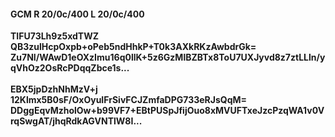 #### GCM R 20/0c/400 L 20/0c/400
**TIFU73Lh9z5xdTWZ**<br/>**QB3zulHcpOxpb+oPeb5ndHhkP+T0k3AXkRKzAwbdrGk=**<br/>**Zu7NI/WAwD1eOXzImu16q0llK+5z6GzMlBZBTx8ToU7UXJyvd8z7ztLLln/yqVhOz2OsRcPDqqZbce1s...**<br/><br/>
**EBX5jpDzhNhMzV+j**<br/>**12Klmx5B0sF/OxOyuIFrSivFCJZmfaDPG733eRJsQqM=**<br/>**DDggEqvMzholOw+b99VF7+EBtPUSpJfijOuo8xMVUFTxeJzcPzqWA1v0VrqSwgAT/jhqRdkAGVNTlW8I...**